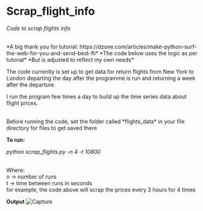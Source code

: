 # Scrap_flight_info
 *Code to scrap flights info*
 
 <br>
*A big thank you for tutorial: https://dzone.com/articles/make-python-surf-the-web-for-you-and-send-best-fli*
*The code below uses the logic as per tutorial*
*But is adjusted to reflect my own needs*
 
<br> 

The code currently is set up to get data for return flights from New York to London 
departing the day after the programme is run and returning a week after the departure.

I run the program few times a day to build up the time series data about flight prices.

<br>
Before running the code, set the folder called *flights_data* in your file directory for files to get saved there <br>

**To run:** <br>

*python scrap_flights.py -n 4 -t 10800*

<br>
Where: <br>
n -> number of runs <br>
t -> time between runs in seconds <br>
for example, the code above will scrap the prices every 3 hours for 4 times <br>

**Output**
![Capture](https://user-images.githubusercontent.com/31029142/60921084-b4ca5180-a267-11e9-9c49-0f49866d503c.PNG)

